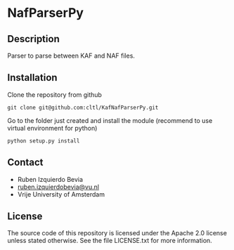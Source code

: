 NafParserPy
==========

Description
----------
Parser to parse between KAF and NAF files.

Installation
-----------
Clone the repository from github

````shell
git clone git@github.com:cltl/KafNafParserPy.git
````

Go to the folder just created and install the module (recommend to use virtual environment for python)

````shell
python setup.py install
````

Contact
------

* Ruben Izquierdo Bevia
* ruben.izquierdobevia@vu.nl
* Vrije University of Amsterdam

License
------

The source code of this repository is licensed under the Apache 2.0 license
unless stated otherwise. See the file LICENSE.txt for more information.
